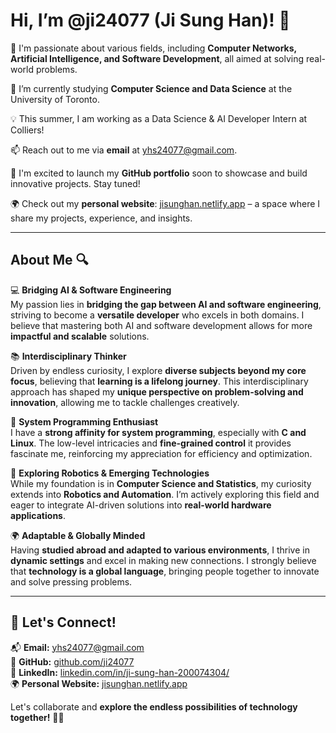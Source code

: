 # Hi, I’m @ji24077 (Ji Sung Han)! 👋

👀 I'm passionate about various fields, including **Computer Networks, Artificial Intelligence, and Software Development**, all aimed at solving real-world problems.

🌱 I’m currently studying **Computer Science and Data Science** at the University of Toronto.

💡 This summer, I am working as a Data Science & AI Developer Intern at Colliers!

📫 Reach out to me via **email** at [yhs24077@gmail.com](mailto:yhs24077@gmail.com).

🚀 I'm excited to launch my **GitHub portfolio** soon to showcase and build innovative projects. Stay tuned!

🌍 Check out my **personal website**: [jisunghan.netlify.app](https://jisunghan.netlify.app/) – a space where I share my projects, experience, and insights.

---

## About Me 🔍  

💻 **Bridging AI & Software Engineering**  
My passion lies in **bridging the gap between AI and software engineering**, striving to become a **versatile developer** who excels in both domains. I believe that mastering both AI and software development allows for more **impactful and scalable** solutions.  

📚 **Interdisciplinary Thinker**  
Driven by endless curiosity, I explore **diverse subjects beyond my core focus**, believing that **learning is a lifelong journey**. This interdisciplinary approach has shaped my **unique perspective on problem-solving and innovation**, allowing me to tackle challenges creatively.  

🔧 **System Programming Enthusiast**  
I have a **strong affinity for system programming**, especially with **C and Linux**. The low-level intricacies and **fine-grained control** it provides fascinate me, reinforcing my appreciation for efficiency and optimization.  

🤖 **Exploring Robotics & Emerging Technologies**  
While my foundation is in **Computer Science and Statistics**, my curiosity extends into **Robotics and Automation**. I’m actively exploring this field and eager to integrate AI-driven solutions into **real-world hardware applications**.  

🌍 **Adaptable & Globally Minded**  
Having **studied abroad and adapted to various environments**, I thrive in **dynamic settings** and excel in making new connections. I strongly believe that **technology is a global language**, bringing people together to innovate and solve pressing problems.  

---

## 🚀 Let's Connect!  
📬 **Email:** [yhs24077@gmail.com](mailto:yhs24077@gmail.com)  
🔗 **GitHub:** [github.com/ji24077](https://github.com/ji24077)  
💼 **LinkedIn:** [linkedin.com/in/ji-sung-han-200074304/](https://www.linkedin.com/in/ji-sung-han-200074304/)  
🌍 **Personal Website:** [jisunghan.netlify.app](https://jisunghan.netlify.app/)  

Let's collaborate and **explore the endless possibilities of technology together!** 🚀✨
